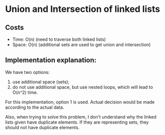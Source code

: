 # Union and Intersection of linked lists

## Costs

- Time: O(n) (need to traverse both linked lists)
- Space: O(n) (additional sets are used to get union and intersection)

## Implementation explanation:

We have two options:

1. use additional space (sets);
2. do not use additional space, but use nested loops, which will lead to O(n^2) time.

For this implementation, option 1 is used. Actual decision would be made according to the actual data.

Also, when trying to solve this problem, I don't understand why the linked lists given have duplicate elements.
If they are representing sets, they should not have duplicate elements.
